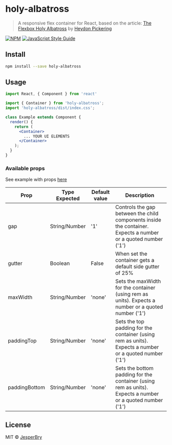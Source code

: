 # holy-albatross

> A responsive flex container for React, based on the article: [The Flexbox Holy Albatross](https://heydonworks.com/article/the-flexbox-holy-albatross/) by [Heydon Pickering](https://heydonworks.com/) 

[![NPM](https://img.shields.io/npm/v/holy-albatross.svg)](https://www.npmjs.com/package/holy-albatross) [![JavaScript Style Guide](https://img.shields.io/badge/code_style-standard-brightgreen.svg)](https://standardjs.com)

## Install

```bash
npm install --save holy-albatross
```

## Usage

```jsx
import React, { Component } from 'react'

import { Container } from 'holy-albatross';
import 'holy-albatross/dist/index.css';

class Example extends Component {
  render() {
    return (
      <Container>
        ... YOUR UI ELEMENTS
      </Container>
    );
  }
}
```

### Available props
See example with props [here](https://github.com/JesperBry/holy-albatross/blob/master/example/src/App.js)

| Prop | Type Expected | Default value |  Description |
| ---- | ---- | ------------- | ------------ |
| gap | String/Number | '1' | Controls the gap between the child components inside the container. Expects a number or a quoted number ('1') |
| gutter | Boolean | False | When set the container gets a default side gutter of 25% |
| maxWidth | String/Number | 'none' | Sets the maxWidth for the container (using rem as units). Expects a number or a quoted number ('1') |
| paddingTop | String/Number | 'none' | Sets the top padding for the container (using rem as units). Expects a number or a quoted number ('1') |
| paddingBottom | String/Number | 'none' | Sets the bottom padding for the container (using rem as units). Expects a number or a quoted number ('1') |

## License

MIT © [JesperBry](https://github.com/JesperBry)

